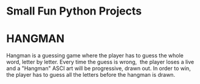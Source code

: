 # Small Fun Python Projects

# HANGMAN
Hangman is a guessing game where the player has to guess the whole word,
letter by letter. Every time the guess is wrong,  the player loses a live and 
a "Hangman" ASCI art will be progressive, drawn out. In order to win, the player 
has to guess all the letters before the hangman is drawn. 



